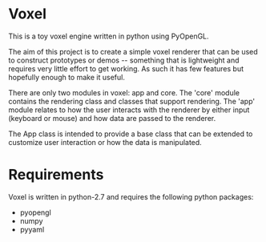 Voxel
==================================================

This is a toy voxel engine written in python using PyOpenGL.

The aim of this project is to create a simple voxel renderer that can be used to
construct prototypes or demos -- something that is lightweight and requires very
little effort to get working. As such it has few features but hopefully enough
to make it useful.

There are only two modules in voxel: app and core. The 'core' module contains the
rendering class and classes that support rendering. The 'app' module relates to
how the user interacts with the renderer by either input (keyboard or mouse) and
how data are passed to the renderer.

The App class is intended to provide a base class that can be extended to
customize user interaction or how the data is manipulated.


Requirements
==================================================

Voxel is written in python-2.7 and requires the following python packages:

* pyopengl
* numpy
* pyyaml
